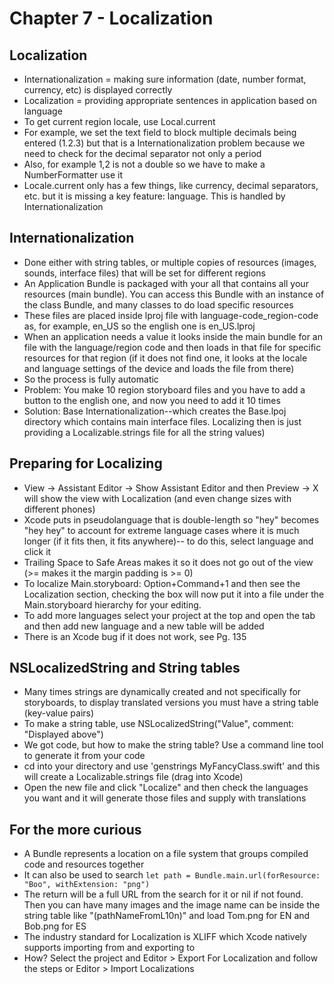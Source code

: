 # Chapter 7 - Localization

## Localization

* Internationalization = making sure information (date, number format, currency, etc) is displayed correctly
* Localization = providing appropriate sentences in application based on language
* To get current region locale, use Local.current
* For example, we set the text field to block multiple decimals being entered (1.2.3) but that is a Internationalization problem because we need to check for the decimal separator not only a period
* Also, for example 1,2 is not a double so we have to make a NumberFormatter use it
* Locale.current only has a few things, like currency, decimal separators, etc. but it is missing a key feature: language. This is handled by Internationalization

## Internationalization

* Done either with string tables, or multiple copies of resources (images, sounds, interface files) that will be set for different regions
* An Application Bundle is packaged with your all that contains all your resources (main bundle). You can access this Bundle with an instance of the class Bundle, and many classes to do load specific resources
* These files are placed inside lproj file with language-code_region-code as, for example, en_US so the english one is en_US.lproj
* When an application needs a value it looks inside the main bundle for an file with the language/region code and then loads in that file for specific resources for that region (if it does not find one, it looks at the locale and language settings of the device and loads the file from there)
* So the process is fully automatic
* Problem: You make 10 region storyboard files and you have to add a button to the english one, and now you need to add it 10 times
* Solution: Base Internationalization--which creates the Base.lpoj directory which contains main interface files. Localizing then is just providing a Localizable.strings file for all the string values)

## Preparing for Localizing

* View -> Assistant Editor -> Show Assistant Editor and then Preview -> X will show the view with Localization (and even change sizes with different phones)
* Xcode puts in pseudolanguage that is double-length so "hey" becomes "hey hey" to account for extreme language cases where it is much longer (if it fits then, it fits anywhere)-- to do this, select language and click it
* Trailing Space to Safe Areas makes it so it does not go out of the view (>= makes it the margin padding is >= 0)
* To localize Main.storyboard: Option+Command+1 and then see the Localization section, checking the box will now put it into a file under the Main.storyboard hierarchy for your editing.
* To add more languages select your project at the top and open the tab and then add new language and a new table will be added
* There is an Xcode bug if it does not work, see Pg. 135

## NSLocalizedString and String tables

* Many times strings are dynamically created and not specifically for storyboards, to display translated versions you must have a string table (key-value pairs)
* To make a string table, use NSLocalizedString("Value", comment: "Displayed above")
* We got code, but how to make the string table? Use a command line tool to generate it from your code
* cd into your directory and use 'genstrings MyFancyClass.swift' and this will create a Localizable.strings file (drag into Xcode)
* Open the new file and click "Localize" and then check the languages you want and it will generate those files and supply with translations

## For the more curious

* A Bundle represents a location on a file system that groups compiled code and resources together
* It can also be used to search ```let path = Bundle.main.url(forResource: "Boo", withExtension: "png")```
* The return will be a full URL from the search for it or nil if not found. Then you can have many images and the image name can be inside the string table like "\(pathNameFromL10n)" and load Tom.png for EN and Bob.png for ES
* The industry standard for Localization is XLIFF which Xcode natively supports importing from and exporting to
* How? Select the project and Editor > Export For Localization and follow the steps or Editor > Import Localizations
